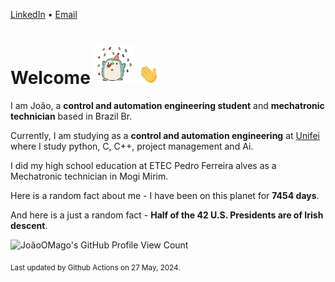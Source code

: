 [LinkedIn](https://www.linkedin.com/in/joão-pedro-gozzoli-b95641301/) &bull;
[Email](joaopedrogozzoli@gmail.com)

# Welcome <img src="happy.gif" height="64px" /> <img src="wave.gif" height="32px" />

I am João, a  **control and automation engineering student** and **mechatronic technician** based in Brazil Br.

Currently, I am studying as a **control and automation engineering** at [Unifei](https://unifei.edu.br) where I study python, C, C++, project management and Ai.

I did my high school education at ETEC Pedro Ferreira alves as a Mechatronic technician in Mogi Mirim.

Here is a random fact about me - I have been on this planet for **7454 days**.

And here is a just a random fact -  **Half of the 42 U.S. Presidents are of Irish descent**.

![JoãoOMago's GitHub Profile View Count](https://komarev.com/ghpvc/?username=JoaoOMago)

<sub>Last updated by Github Actions on 27 May, 2024.</sub>
